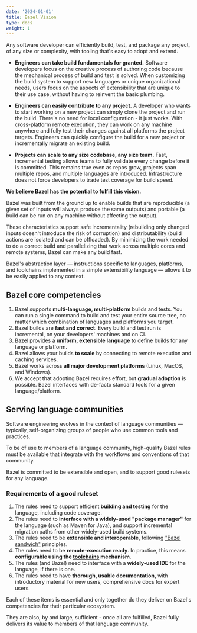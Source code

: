 ```yaml
---
date: '2024-01-01'
title: Bazel Vision
type: docs
weight: 1
---
```


Any software developer can efficiently build, test, and package
any project, of any size or complexity, with tooling that's easy to adopt and
extend.

*   **Engineers can take build fundamentals for granted.** Software developers
    focus on the creative process of authoring code because the mechanical
    process of build and test is solved. When customizing the build system to
    support new languages or unique organizational needs, users focus on the
    aspects of extensibility that are unique to their use case, without having
    to reinvent the basic plumbing.

*   **Engineers can easily contribute to any project.** A developer who wants to
    start working on a new project can simply clone the project and run the
    build. There's no need for local configuration - it just works. With
    cross-platform remote execution, they can work on any machine anywhere and
    fully test their changes against all platforms the project targets.
    Engineers can quickly configure the build for a new project or incrementally
    migrate an existing build.

*   **Projects can scale to any size codebase, any size team.** Fast,
    incremental testing allows teams to fully validate every change before it is
    committed. This remains true even as repos grow, projects span multiple
    repos, and multiple languages are introduced. Infrastructure does not force
    developers to trade test coverage for build speed.

**We believe Bazel has the potential to fulfill this vision.**

Bazel was built from the ground up to enable builds that are reproducible (a
given set of inputs will always produce the same outputs) and portable (a build
can be run on any machine without affecting the output).

These characteristics support safe incrementality (rebuilding only changed
inputs doesn't introduce the risk of corruption) and distributability (build
actions are isolated and can be offloaded). By minimizing the work needed to do
a correct build and parallelizing that work across multiple cores and remote
systems, Bazel can make any build fast.

Bazel's abstraction layer — instructions specific to languages, platforms, and
toolchains implemented in a simple extensibility language — allows it to be
easily applied to any context.

## Bazel core competencies

1.  Bazel supports **multi-language, multi-platform** builds and tests. You can
    run a single command to build and test your entire source tree, no matter
    which combination of languages and platforms you target.
1.  Bazel builds are **fast and correct**. Every build and test run is
    incremental, on your developers' machines and on CI.
1.  Bazel provides a **uniform, extensible language** to define builds for any
    language or platform.
1.  Bazel allows your builds **to scale** by connecting to remote execution and
    caching services.
1.  Bazel works across **all major development platforms** (Linux, MacOS, and
    Windows).
1.  We accept that adopting Bazel requires effort, but **gradual adoption** is
    possible. Bazel interfaces with de-facto standard tools for a given
    language/platform.

## Serving language communities

Software engineering evolves in the context of language communities — typically,
self-organizing groups of people who use common tools and practices.

To be of use to members of a language community, high-quality Bazel rules must be
available that integrate with the workflows and conventions of that community.

Bazel is committed to be extensible and open, and to support good rulesets for
any language.

###  Requirements of a good ruleset

1.  The rules need to support efficient **building and testing** for the
    language, including code coverage.
1.  The rules need to **interface with a widely-used "package manager"** for the
    language (such as Maven for Java), and support incremental migration paths
    from other widely-used build systems.
1.  The rules need to be **extensible and interoperable**, following
    ["Bazel sandwich"](https://github.com/bazelbuild/bazel-website/blob/master/designs/_posts/2016-08-04-extensibility-for-native-rules.md)
    principles.
1.  The rules need to be **remote-execution ready**. In practice, this means
    **configurable using the [toolchains](/extending/toolchains/) mechanism**.
1.  The rules (and Bazel) need to interface with a **widely-used IDE** for the
    language, if there is one.
1.  The rules need to have **thorough, usable documentation,** with introductory
    material for new users, comprehensive docs for expert users.

Each of these items is essential and only together do they deliver on Bazel's
competencies for their particular ecosystem.

They are also, by and large, sufficient - once all are fulfilled, Bazel fully
delivers its value to members of that language community.